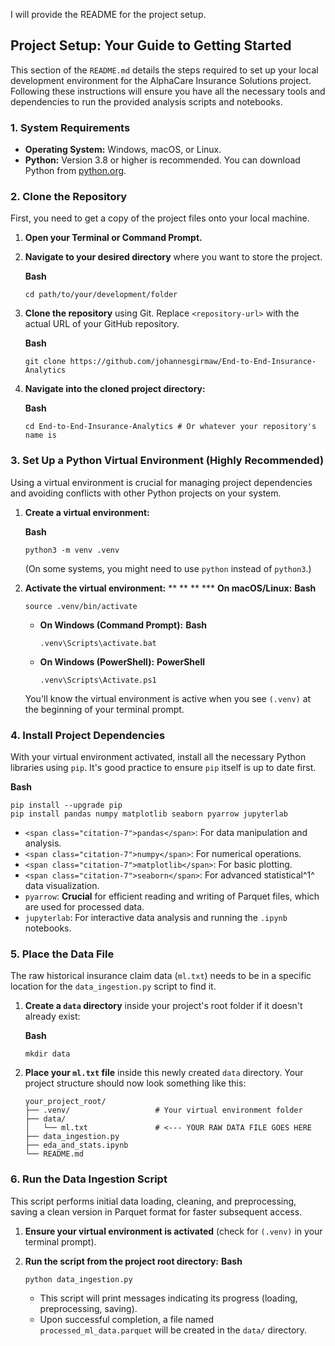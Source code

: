 I will provide the README for the project setup.

## Project Setup: Your Guide to Getting Started

This section of the `README.md` details the steps required to set up your local development environment for the AlphaCare Insurance Solutions project. Following these instructions will ensure you have all the necessary tools and dependencies to run the provided analysis scripts and notebooks.

### 1. System Requirements

- **Operating System:** Windows, macOS, or Linux.
- **Python:** Version 3.8 or higher is recommended. You can download Python from [python.org](https://www.python.org/downloads/).

### 2. Clone the Repository

First, you need to get a copy of the project files onto your local machine.

1. **Open your Terminal or Command Prompt.**
2. **Navigate to your desired directory** where you want to store the project.

   **Bash**

   ```
   cd path/to/your/development/folder
   ```

3. **Clone the repository** using Git. Replace `<repository-url>` with the actual URL of your GitHub repository.

   **Bash**

   ```
   git clone https://github.com/johannesgirmaw/End-to-End-Insurance-Analytics
   ```

4. **Navigate into the cloned project directory:**

   **Bash**

   ```
   cd End-to-End-Insurance-Analytics # Or whatever your repository's name is
   ```

### 3. Set Up a Python Virtual Environment (Highly Recommended)

Using a virtual environment is crucial for managing project dependencies and avoiding conflicts with other Python projects on your system.

1. **Create a virtual environment:**

   **Bash**

   ```
   python3 -m venv .venv
   ```

   (On some systems, you might need to use `python` instead of `python3`.)

2. **Activate the virtual environment:**
   \*\*
   \*\*
   ** \*** **On macOS/Linux:**
   **Bash**

   ```
   source .venv/bin/activate
   ```

   - **On Windows (Command Prompt):**
     **Bash**

     ```
     .venv\Scripts\activate.bat
     ```

   - **On Windows (PowerShell):**
     **PowerShell**

     ```
     .venv\Scripts\Activate.ps1
     ```

   You'll know the virtual environment is active when you see `(.venv)` at the beginning of your terminal prompt.

### 4. Install Project Dependencies

With your virtual environment activated, install all the necessary Python libraries using `pip`. It's good practice to ensure `pip` itself is up to date first.

**Bash**

```
pip install --upgrade pip
pip install pandas numpy matplotlib seaborn pyarrow jupyterlab
```

- `<span class="citation-7">pandas</span>`: For data manipulation and analysis.
- `<span class="citation-7">numpy</span>`: For numerical operations.
- `<span class="citation-7">matplotlib</span>`: For basic plotting.
- `<span class="citation-7">seaborn</span>`: For advanced statistical^1^ data visualization.
- `pyarrow`: **Crucial** for efficient reading and writing of Parquet files, which are used for processed data.
- `jupyterlab`: For interactive data analysis and running the `.ipynb` notebooks.

### 5. Place the Data File

The raw historical insurance claim data (`ml.txt`) needs to be in a specific location for the `data_ingestion.py` script to find it.

1. **Create a `data` directory** inside your project's root folder if it doesn't already exist:

   **Bash**

   ```
   mkdir data
   ```

2. **Place your `ml.txt` file** inside this newly created `data` directory.
   Your project structure should now look something like this:

   ```
   your_project_root/
   ├── .venv/                   # Your virtual environment folder
   ├── data/
   │   └── ml.txt               # <--- YOUR RAW DATA FILE GOES HERE
   ├── data_ingestion.py
   ├── eda_and_stats.ipynb
   └── README.md
   ```

### 6. Run the Data Ingestion Script

This script performs initial data loading, cleaning, and preprocessing, saving a clean version in Parquet format for faster subsequent access.

1. **Ensure your virtual environment is activated** (check for `(.venv)` in your terminal prompt).
2. **Run the script from the project root directory:**
   **Bash**

   ```
   python data_ingestion.py
   ```

   - This script will print messages indicating its progress (loading, preprocessing, saving).
   - Upon successful completion, a file named `processed_ml_data.parquet` will be created in the `data/` directory.
